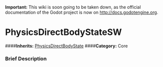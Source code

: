 **Important:** This wiki is soon going to be taken down, as the official documentation of the Godot project is now on http://docs.godotengine.org.

#  PhysicsDirectBodyStateSW  
####**Inherits:** [PhysicsDirectBodyState](class_physicsdirectbodystate)
####**Category:** Core

###  Brief Description  

